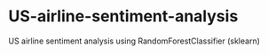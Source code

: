 # US-airline-sentiment-analysis
US airline sentiment analysis using RandomForestClassifier (sklearn)
